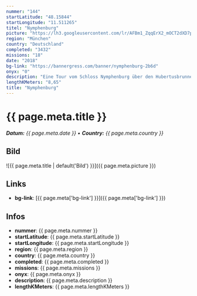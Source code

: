 ```yaml
---
nummer: "144"
startLatitude: "48.15844"
startLongitude: "11.511265"
titel: "Nymphenburg"
picture: "https://lh3.googleusercontent.com/lr/AFBm1_ZqqErX2_mOCT2dXD7pP9FZVqMPTXP-KNirEIbK8F6QU10VmvcWqFN_qK9pxphi354qUrWJ4HcN16eX3OAtvxBzIKmNBSgUk5Rv-3Kx3SBw3L1ISpzIes35dzlkbWbisKjuG0-Zfwehv5aPmNIhlTSX3BfAzaJ7h1wbYA2sjkBedY3QVlfsnWpmw-wKYaMWXldqMGngd7Muwx-q0y019oIJR-VBsix-5umDxGRzqrB_N00hmLZE43NU3MUYah4B4E-rQltvjxVX2yFaA25onF5IlPI9zP0DeK3EgSB6T0chwqGHJvd3pJnDbo7gN1qepG39C7mb9aH38ZyykSAG7cPWfHePkouIFtmA66vVUyXaPdUdRRNYONmHEYZg8UZggZm_jKIsQbZTEXYCL3QtQUDswmntCqx8DeVHDWiJk2rbhyavb5YmEYhdvnik3fJiLPRdp_Jsy5RJpWy-mFS1c8DIyqUHz3PzmFKkJsrUyAlTjJJjUu3xMx_fDMie9J3DIUWVgT0Q5dt323SVSrPZQT8ry0aFtwCwITj6EPizXmXgd5eSeF5xKGi07tEbkcwubO5-QAwltBiT7ko_nyftea6T-ISMe-nsKUNdezoKSr-7AVMBjrhL5npk1KgxMPsWIavXjOGaYqP7_Vb-IoWQKpfFzdXvRziBO4MxjSKIF-Tq395RJczF-Oqo0GagqoqZLd0zTPvIytBgYHFQY-IkLu2M7j5YBQuOmCtGo3L_9yfxcLKrouyWELHhRq1zt4aXmsaDzVbXYJY_kvJW0JphwPbVTH8-oo8lnvRcZN21iZ1XZFntzvWSv_Y1yz-oC7YXweUB6owohgRx69ZnKGbvIGlNeEGLj1ybDgfx"
region: "München"
country: "Deutschland"
completed: "3432"
missions: "18"
date: "2018"
bg-link: "https://bannergress.com/banner/nymphenburg-2b6d"
onyx: "0"
description: "Eine Tour vom Schloss Nymphenburg über den Hubertusbrunnen zum Löwenbräukeller immer der nach dem Schloss benannten Nymphenburger Strasse entlang."
lengthKMeters: "8,65"
title: "Nymphenburg"
---
```


# {{ page.meta.title }}
_**Datum:** {{ page.meta.date }} • **Country:** {{ page.meta.country }}_

## Bild
![{{ page.meta.title | default('Bild') }}]({{ page.meta.picture }})

## Links
- **bg-link**: [{{ page.meta['bg-link'] }}]({{ page.meta['bg-link'] }})

## Infos
- **nummer**: {{ page.meta.nummer }}
- **startLatitude**: {{ page.meta.startLatitude }}
- **startLongitude**: {{ page.meta.startLongitude }}
- **region**: {{ page.meta.region }}
- **country**: {{ page.meta.country }}
- **completed**: {{ page.meta.completed }}
- **missions**: {{ page.meta.missions }}
- **onyx**: {{ page.meta.onyx }}
- **description**: {{ page.meta.description }}
- **lengthKMeters**: {{ page.meta.lengthKMeters }}

